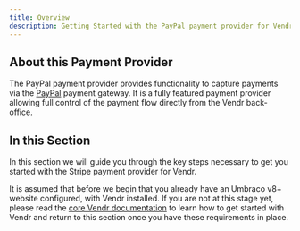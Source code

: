 ```yaml
---
title: Overview
description: Getting Started with the PayPal payment provider for Vendr, the eCommerce solution for Umbraco v8+
---
```


## About this Payment Provider

The PayPal payment provider provides functionality to capture payments via the [PayPal](https://paypal.com) payment gateway. It is a fully featured payment provider allowing full control of the payment flow directly from the Vendr back-office.

## In this Section

In this section we will guide you through the key steps necessary to get you started with the Stripe payment provider for Vendr.

It is assumed that before we begin that you already have an Umbraco v8+ website configured, with Vendr installed. If you are not at this stage yet, please read the [core Vendr documentation](../../../../../core/) to learn how to get started with Vendr and return to this section once you have these requirements in place.